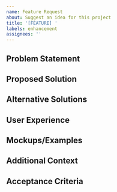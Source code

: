 ```yaml
---
name: Feature Request
about: Suggest an idea for this project
title: '[FEATURE] '
labels: enhancement
assignees: ''
---
```


## Problem Statement
<!-- Describe the problem or challenge that this feature would address. For example, "I frequently encounter difficulties when..." -->

## Proposed Solution
<!-- A clear and concise description of what you want to happen -->

## Alternative Solutions
<!-- A clear and concise description of any alternative solutions or features you've considered -->

## User Experience
<!-- Describe how a user would interact with this feature -->

## Mockups/Examples
<!-- If applicable, add mockups or examples from other applications to help explain your feature request -->

## Additional Context
<!-- Add any other context or screenshots about the feature request here -->

## Acceptance Criteria
<!-- What specific criteria would indicate this feature is complete and working correctly? -->